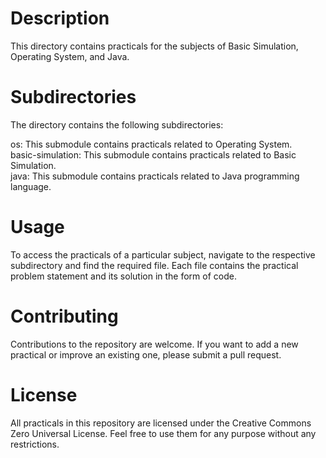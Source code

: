 # Description
This directory contains practicals for the subjects of Basic Simulation, Operating System, and Java.

# Subdirectories
The directory contains the following subdirectories:

os: This submodule contains practicals related to Operating System.</br>
basic-simulation: This submodule contains practicals related to Basic Simulation.</br> 
java: This submodule contains practicals related to Java programming language. 

# Usage
To access the practicals of a particular subject, navigate to the respective subdirectory and find the required file. Each file contains the practical problem statement and its solution in the form of code.

# Contributing
Contributions to the repository are welcome. If you want to add a new practical or improve an existing one, please submit a pull request.

# License
All practicals in this repository are licensed under the Creative Commons Zero Universal License. Feel free to use them for any purpose without any restrictions.
